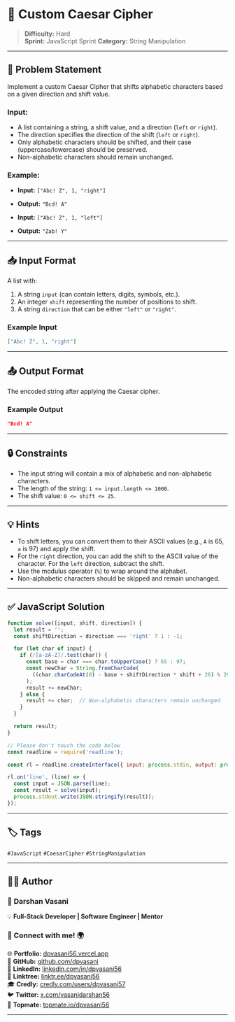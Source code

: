 # 🧩 Custom Caesar Cipher

> **Difficulty:** Hard  
> **Sprint:** JavaScript Sprint 
> **Category:** String Manipulation

---

## 📝 Problem Statement

Implement a custom Caesar Cipher that shifts alphabetic characters based on a given direction and shift value.

### Input:
- A list containing a string, a shift value, and a direction (`left` or `right`).
- The direction specifies the direction of the shift (`left` or `right`).
- Only alphabetic characters should be shifted, and their case (uppercase/lowercase) should be preserved.
- Non-alphabetic characters should remain unchanged.

### Example:

- **Input:** `["Abc! Z", 1, "right"]`
- **Output:** `"Bcd! A"`

- **Input:** `["Abc! Z", 1, "left"]`
- **Output:** `"Zab! Y"`

---

## 📥 Input Format

A list with:
1. A string `input` (can contain letters, digits, symbols, etc.).
2. An integer `shift` representing the number of positions to shift.
3. A string `direction` that can be either `"left"` or `"right"`.

### Example Input

```json
["Abc! Z", 1, "right"]
```

---

## 📤 Output Format

The encoded string after applying the Caesar cipher.

### Example Output

```json
"Bcd! A"
```

---

## 🔒 Constraints

- The input string will contain a mix of alphabetic and non-alphabetic characters.
- The length of the string: `1 <= input.length <= 1000`.
- The shift value: `0 <= shift <= 25`.

---

## 💡 Hints

- To shift letters, you can convert them to their ASCII values (e.g., `A` is 65, `a` is 97) and apply the shift.
- For the `right` direction, you can add the shift to the ASCII value of the character. For the `left` direction, subtract the shift.
- Use the modulus operator (`%`) to wrap around the alphabet.
- Non-alphabetic characters should be skipped and remain unchanged.

---

## ✅ JavaScript Solution

```js
function solve([input, shift, direction]) {
  let result = '';
  const shiftDirection = direction === 'right' ? 1 : -1;

  for (let char of input) {
    if (/[a-zA-Z]/.test(char)) {
      const base = char === char.toUpperCase() ? 65 : 97;
      const newChar = String.fromCharCode(
        ((char.charCodeAt(0) - base + shiftDirection * shift + 26) % 26) + base
      );
      result += newChar;
    } else {
      result += char;  // Non-alphabetic characters remain unchanged
    }
  }

  return result;
}

// Please don't touch the code below
const readline = require('readline');

const rl = readline.createInterface({ input: process.stdin, output: process.stdout });

rl.on('line', (line) => {
  const input = JSON.parse(line);
  const result = solve(input);
  process.stdout.write(JSON.stringify(result));
});
```

---

## 🏷️ Tags

`#JavaScript` `#CaesarCipher` `#StringManipulation`

---

## 👨‍💻 Author  

### 🚀 **Darshan Vasani**  
💡 **Full-Stack Developer | Software Engineer | Mentor**    

### 🔗 Connect with me! 🌍  
🌐 **Portfolio:** [dpvasani56.vercel.app](https://dpvasani56.vercel.app/)  
🐙 **GitHub:** [github.com/dpvasani](https://github.com/dpvasani)  
💼 **LinkedIn:** [linkedin.com/in/dpvasani56](https://www.linkedin.com/in/dpvasani56/)  
🌳 **Linktree:** [linktr.ee/dpvasani56](https://linktr.ee/dpvasani56)  
🎓 **Credly:** [credly.com/users/dpvasani57](https://www.credly.com/users/dpvasani57/)  
🐦 **Twitter:** [x.com/vasanidarshan56](https://x.com/vasanidarshan56)  
📢 **Topmate:** [topmate.io/dpvasani56](https://topmate.io/dpvasani56)  

---